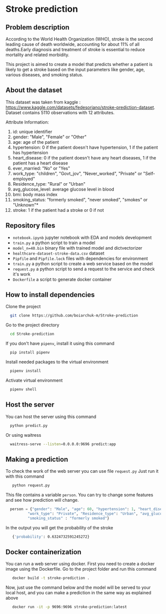 # Stroke prediction

## Problem description
According to the World Health Organization (WHO), stroke is the second leading cause of death worldwide, accounting for about 11% of all deaths.Early diagnosis and treatment of stroke is essential to reduce  mortality and related morbidity.

This  project is aimed to create a model that predicts whether a patient is likely to get a stroke based on the input parameters like gender, age, various diseases, and smoking status.

## About the dataset
This dataset was taken from kaggle : https://www.kaggle.com/datasets/fedesoriano/stroke-prediction-dataset. Dataset contains 5110 observations with 12 attributes.  

Attribute Information:
 1. id: unique identifier
 2. gender: "Male", "Female" or "Other"
 3. age: age of the patient
 4. hypertension: 0 if the patient doesn't have hypertension, 1 if the patient has hypertension
 5. heart_disease: 0 if the patient doesn't have any heart diseases, 1 if the patient has a heart disease
 6. ever_married: "No" or "Yes"
 7. work_type: "children", "Govt_jov", "Never_worked", "Private" or "Self-employed"
 8. Residence_type: "Rural" or "Urban"
 9. avg_glucose_level: average glucose level in blood
 10. bmi: body mass index
 11. smoking_status: "formerly smoked", "never smoked", "smokes" or "Unknown"*
 12. stroke: 1 if the patient had a stroke or 0 if not

## Repository files
- `notebook.ipynb` jupyter notebook with EDA and models development
- `train.py` a python script to train a model
- `model_n=40.bin` binary file with trained model and dictvectorizer
- `healthcare-dataset-stroke-data.csv` dataset
- `Pipfile` and `Pipfile.lock` files with dependencies for environment
- `train.py` a python script to create a web service based on the model
- `request.py` a python script to send a request to the service and check it's work
- `Dockerfile` a script to generate docker container

## How to install dependencies

Clone the project

```bash
  git clone https://github.com/boiarchuk-m/Stroke-prediction
```

Go to the project directory

```bash
  cd Stroke-prediction
```

If you don't have `pipenv`, install it using this command

```bash
  pip install pipenv
```

Install needed packages to the virtual environment

```bash
  pipenv install
```
Activate virtual environment

```bash
  pipenv shell
```

## Host the server

You can host the server using this command

```bash
  python predict.py
```

Or using waitress 

```bash
  waitress-serve --listen=0.0.0.0:9696 predict:app
```

## Making a prediction

To check the work of the web server you can use file `request.py` 
Just run it with this command

```bash
   python request.py
```

This file contains a variable `person`. You can try to change some features and see how prediction will change.
```python
  person = {"gender": "Male", "age": 60, "hypertension": 1, "heart_disease":0, "ever_married": "Yes",
          "work_type": "Private", "Residence_type": "Urban", "avg_glucose_level": 150, "bmi": 35,
          "smoking_status" : "formerly smoked"}

```

In the output you will get the probability of the stroke

```bash
   {'probability': 0.6324732591245272}

```

## Docker containerization

You can run a web server using docker. First you need to create a docker image using the Dockerfile. Go to the project folder and run this command

```bash
   docker build -t stroke-prediction .
```
Now, just use the command below and the model will be served to your local host, and you can make a prediction in the same way as explained above

```bash
   docker run -it -p 9696:9696 stroke-prediction:latest
```
